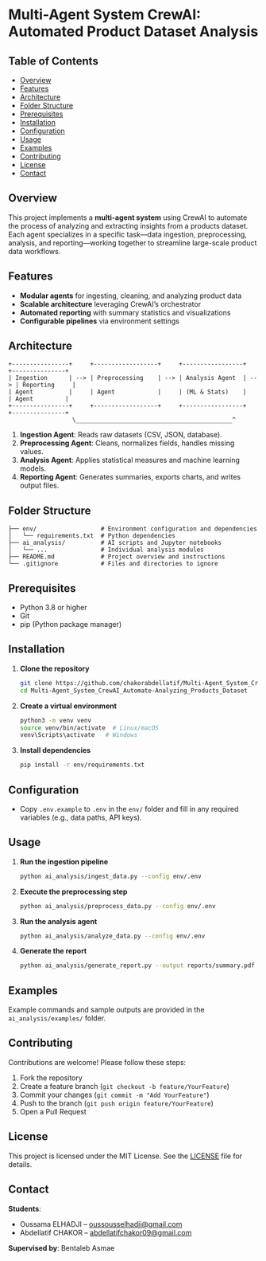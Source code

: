 # Multi-Agent System CrewAI: Automated Product Dataset Analysis

## Table of Contents

* [Overview](#overview)
* [Features](#features)
* [Architecture](#architecture)
* [Folder Structure](#folder-structure)
* [Prerequisites](#prerequisites)
* [Installation](#installation)
* [Configuration](#configuration)
* [Usage](#usage)
* [Examples](#examples)
* [Contributing](#contributing)
* [License](#license)
* [Contact](#contact)

## Overview

This project implements a **multi-agent system** using CrewAI to automate the process of analyzing and extracting insights from a products dataset. Each agent specializes in a specific task—data ingestion, preprocessing, analysis, and reporting—working together to streamline large-scale product data workflows.

## Features

* **Modular agents** for ingesting, cleaning, and analyzing product data
* **Scalable architecture** leveraging CrewAI’s orchestrator
* **Automated reporting** with summary statistics and visualizations
* **Configurable pipelines** via environment settings

## Architecture

```
+----------------+     +------------------+     +-----------------+     +---------------+
| Ingestion      | --> | Preprocessing    | --> | Analysis Agent  | --> | Reporting     |
| Agent          |     | Agent            |     | (ML & Stats)    |     | Agent         |
+----------------+     +------------------+     +-----------------+     +---------------+
                  \____________________________________________^            
```

1. **Ingestion Agent**: Reads raw datasets (CSV, JSON, database).
2. **Preprocessing Agent**: Cleans, normalizes fields, handles missing values.
3. **Analysis Agent**: Applies statistical measures and machine learning models.
4. **Reporting Agent**: Generates summaries, exports charts, and writes output files.

## Folder Structure

```
├── env/                  # Environment configuration and dependencies
│   └── requirements.txt  # Python dependencies
├── ai_analysis/          # AI scripts and Jupyter notebooks
│   └── ...               # Individual analysis modules
├── README.md             # Project overview and instructions
└── .gitignore            # Files and directories to ignore
```

## Prerequisites

* Python 3.8 or higher
* Git
* pip (Python package manager)

## Installation

1. **Clone the repository**

   ```bash
   git clone https://github.com/chakorabdellatif/Multi-Agent_System_CrewAI_Automate-Analyzing_Products_Dataset.git
   cd Multi-Agent_System_CrewAI_Automate-Analyzing_Products_Dataset
   ```
2. **Create a virtual environment**

   ```bash
   python3 -m venv venv
   source venv/bin/activate  # Linux/macOS
   venv\Scripts\activate   # Windows
   ```
3. **Install dependencies**

   ```bash
   pip install -r env/requirements.txt
   ```

## Configuration

* Copy `.env.example` to `.env` in the `env/` folder and fill in any required variables (e.g., data paths, API keys).

## Usage

1. **Run the ingestion pipeline**

   ```bash
   python ai_analysis/ingest_data.py --config env/.env
   ```
2. **Execute the preprocessing step**

   ```bash
   python ai_analysis/preprocess_data.py --config env/.env
   ```
3. **Run the analysis agent**

   ```bash
   python ai_analysis/analyze_data.py --config env/.env
   ```
4. **Generate the report**

   ```bash
   python ai_analysis/generate_report.py --output reports/summary.pdf
   ```

## Examples

Example commands and sample outputs are provided in the `ai_analysis/examples/` folder.

## Contributing

Contributions are welcome! Please follow these steps:

1. Fork the repository
2. Create a feature branch (`git checkout -b feature/YourFeature`)
3. Commit your changes (`git commit -m "Add YourFeature"`)
4. Push to the branch (`git push origin feature/YourFeature`)
5. Open a Pull Request

## License

This project is licensed under the MIT License. See the [LICENSE](LICENSE) file for details.

## Contact

**Students**:

* Oussama ELHADJI – [oussousselhadji@gmail.com](mailto:oussousselhadji@gmail.com)
* Abdellatif CHAKOR – [abdellatifchakor09@gmail.com](mailto:abdellatifchakor09@gmail.com)

**Supervised by**: Bentaleb Asmae
